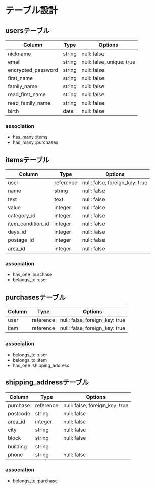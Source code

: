# テーブル設計

## usersテーブル

| Column             | Type   | Options                   |
| ------------------ | ------ | ------------------------- |
| nickname           | string | null: false               |
| email              | string | null: false, unique: true |
| encrypted_password | string | null: false               |
| first_name         | string | null: false               |
| family_name        | string | null: false               |
| read_first_name    | string | null: false               |
| read_family_name   | string | null: false               |
| birth              | date   | null: false               |

### association
- has_many :items
- has_many :purchases

##  itemsテーブル

| Column            | Type      | Options                        |
| ----------------- | --------- | ------------------------------ |
| user              | reference | null: false, foreign_key: true |
| name              | string    | null: false                    |
| text              | text      | null: false                    |
| value             | integer   | null: false                    |
| category_id       | integer   | null: false                    |
| item_condition_id | integer   | null: false                    |
| days_id           | integer   | null: false                    |
| postage_id        | integer   | null: false                    |
| area_id           | integer   | null: false                    |

### association
- has_one :purchase
- belongs_to :user

##  purchasesテーブル

| Column | Type      | Options                        |
| ------ | --------- | ------------------------------ |
| user   | reference | null: false, foreign_key: true |
| item   | reference | null: false, foreign_key: true |

### association
- belongs_to :user
- belongs_to :item
- has_one :shipping_address

##  shipping_addressテーブル

| Column   | Type      | Options                        |
| -------- | --------- | ------------------------------ |
| purchase | reference | null: false, foreign_key: true |
| postcode | string    | null: false                    |
| area_id  | integer   | null: false                    |
| city     | string    | null: false                    |
| block    | string    | null: false                    |
| building | string    |                                |
| phone    | string    | null: false                    |

### association
- belongs_to :purchase
